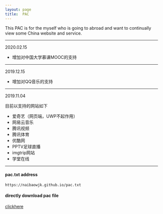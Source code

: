 ```yaml
---
layout: page
title:  PAC
---
```

This PAC is for the myself who is going to abroad and want to continually view some China website and service.

-----------------------------------------
2020.02.15
- 增加对中国大学慕课MOOC的支持
-----------------------------------------
2019.12.15

- 增加对QQ音乐的支持

-----------------------------------------
2019.11.04

目前以支持的网站如下
- 爱奇艺（网页端，UWP不起作用）
- 网易云音乐
- 腾讯视频
- 腾讯体育
- 优酷网
- PPTV足球直播
- imgtrip网站
- 学堂在线

-----------------------------------------

#### pac.txt address
`https://naibaowjk.github.io/pac.txt`
#### directly download pac file
[clickhere](https://naibaowjk.github.io/pac.txt)